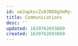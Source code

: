 ```yaml
---
id: umJapkscZv0JND8gXmMy-
title: Communications
desc: ''
updated: 1639762693869
created: 1639762693869
---
```


